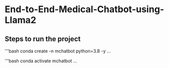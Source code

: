 # End-to-End-Medical-Chatbot-using-Llama2

## Steps to run the project

'''bash
conda create -n mchatbot python=3.8 -y
...

'''bash
conda activate mchatbot
...